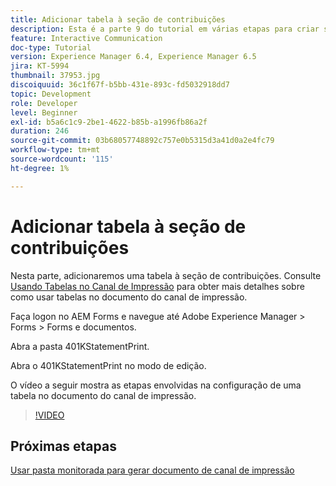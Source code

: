 ```yaml
---
title: Adicionar tabela à seção de contribuições
description: Esta é a parte 9 do tutorial em várias etapas para criar seu primeiro documento de comunicação interativa.Nesta parte, adicionaremos uma tabela à seção contribuições.
feature: Interactive Communication
doc-type: Tutorial
version: Experience Manager 6.4, Experience Manager 6.5
jira: KT-5994
thumbnail: 37953.jpg
discoiquuid: 36c1f67f-b5bb-431e-893c-fd5032918dd7
topic: Development
role: Developer
level: Beginner
exl-id: b5a6c1c9-2be1-4622-b85b-a1996fb86a2f
duration: 246
source-git-commit: 03b68057748892c757e0b5315d3a41d0a2e4fc79
workflow-type: tm+mt
source-wordcount: '115'
ht-degree: 1%

---
```


# Adicionar tabela à seção de contribuições

Nesta parte, adicionaremos uma tabela à seção de contribuições.
Consulte [Usando Tabelas no Canal de Impressão](/help/forms/interactive-communications/table-in-print-channel-documents-video-use.md) para obter mais detalhes sobre como usar tabelas no documento do canal de impressão.

Faça logon no AEM Forms e navegue até Adobe Experience Manager > Forms > Forms e documentos.

Abra a pasta 401KStatementPrint.

Abra o 401KStatementPrint no modo de edição.

O vídeo a seguir mostra as etapas envolvidas na configuração de uma tabela no documento do canal de impressão.

>[!VIDEO](https://video.tv.adobe.com/v/27769?quality=12&learn=on)

## Próximas etapas

[Usar pasta monitorada para gerar documento de canal de impressão](./using-watched-folder-to-generate-document.md)